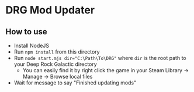 # DRG Mod Updater

## How to use

* Install NodeJS
* Run `npm install` from this directory
* Run `node start.mjs dir="C:\Path\To\DRG"` where `dir` is the root path to your Deep Rock Galactic directory
  * You can easily find it by right click the game in your Steam Library -> Manage -> Browse local files
* Wait for message to say "Finished updating mods"
